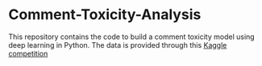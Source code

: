 # Comment-Toxicity-Analysis

This repository contains the code to build a comment toxicity model using deep learning in Python. The data is provided through this [Kaggle competition](https://www.kaggle.com/competitions/jigsaw-toxic-comment-classification-challenge)
